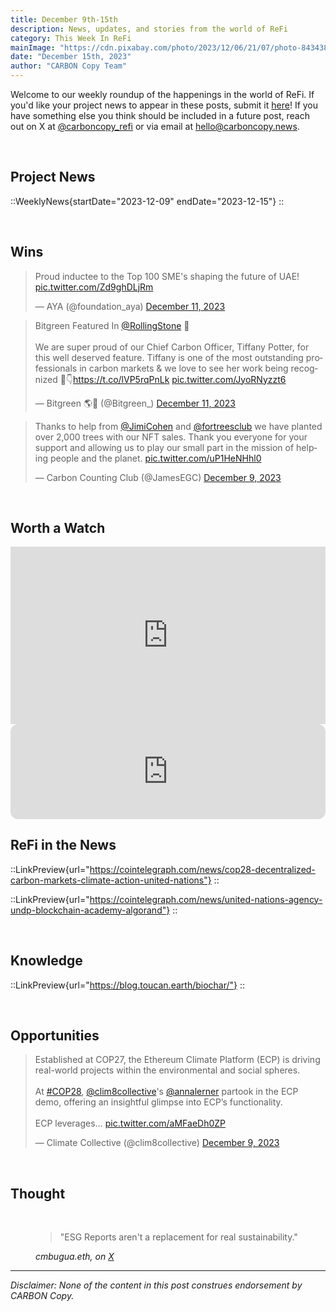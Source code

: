 ```yaml
---
title: December 9th-15th
description: News, updates, and stories from the world of ReFi
category: This Week In ReFi
mainImage: "https://cdn.pixabay.com/photo/2023/12/06/21/07/photo-8434386_1280.jpg"
date: "December 15th, 2023"
author: "CARBON Copy Team"
---
```


Welcome to our weekly roundup of the happenings in the world of ReFi. If you'd like your project news to appear in these posts, submit it [here](https://baserow.io/form/Bvg1VhbZvYjYDyylflMoYvqPA7Gogg1GDeTjzO8ku-o)! If you have something else you think should be included in a future post, reach out on X at [@carboncopy_refi](https://x.com/carboncopy_refi) or via email at hello@carboncopy.news.

<br>

## Project News

::WeeklyNews{startDate="2023-12-09" endDate="2023-12-15"}
::

<br>

## Wins

<blockquote class="twitter-tweet"><p lang="en" dir="ltr">Proud inductee to the Top 100 SME&#39;s shaping the future of UAE! <a href="https://t.co/Zd9ghDLjRm">pic.twitter.com/Zd9ghDLjRm</a></p>&mdash; AYA (@foundation_aya) <a href="https://twitter.com/foundation_aya/status/1734218365709803569?ref_src=twsrc%5Etfw">December 11, 2023</a></blockquote>

<blockquote class="twitter-tweet"><p lang="en" dir="ltr">Bitgreen Featured In <a href="https://twitter.com/RollingStone?ref_src=twsrc%5Etfw">@RollingStone</a> 🙌<br><br>We are super proud of our Chief Carbon Officer, Tiffany Potter, for this well deserved feature. Tiffany is one of the most outstanding professionals in carbon markets &amp; we love to see her work being recognized 🧵👇<a href="https://t.co/lVP5rqPnLk">https://t.co/lVP5rqPnLk</a> <a href="https://t.co/JyoRNyzzt6">pic.twitter.com/JyoRNyzzt6</a></p>&mdash; Bitgreen 🌎🌱 (@Bitgreen_) <a href="https://twitter.com/Bitgreen_/status/1734332673076654435?ref_src=twsrc%5Etfw">December 11, 2023</a></blockquote>

<blockquote class="twitter-tweet"><p lang="en" dir="ltr">Thanks to help from <a href="https://twitter.com/JimiCohen?ref_src=twsrc%5Etfw">@JimiCohen</a> and <a href="https://twitter.com/fortreesclub?ref_src=twsrc%5Etfw">@fortreesclub</a> we have planted over 2,000 trees with our NFT sales. Thank you everyone for your support and allowing us to play our small part in the mission of helping people and the planet. <a href="https://t.co/uP1HeNHhl0">pic.twitter.com/uP1HeNHhl0</a></p>&mdash; Carbon Counting Club (@JamesEGC) <a href="https://twitter.com/JamesEGC/status/1733313998005600689?ref_src=twsrc%5Etfw">December 9, 2023</a></blockquote>

<br>

## Worth a Watch

<iframe width="100%" style="aspect-ratio: 16/9" src="https://www.youtube.com/embed/C7dYUoL2lZY?si=B5AB3NAZACc8rak2" title="YouTube video player" frameborder="0" allow="accelerometer; autoplay; clipboard-write; encrypted-media; gyroscope; picture-in-picture; web-share" allowfullscreen></iframe>

<br>

<iframe style="border-radius:12px" src="https://open.spotify.com/embed/episode/7vZjofdFwPw0EG7yqOIRs6?utm_source=generator&theme=0" width="100%" height="152" frameBorder="0" allowfullscreen="" allow="autoplay; clipboard-write; encrypted-media; fullscreen; picture-in-picture" loading="lazy"></iframe>

<br>

## ReFi in the News

::LinkPreview{url="https://cointelegraph.com/news/cop28-decentralized-carbon-markets-climate-action-united-nations"}
::

::LinkPreview{url="https://cointelegraph.com/news/united-nations-agency-undp-blockchain-academy-algorand"}
::

<br>

## Knowledge

::LinkPreview{url="https://blog.toucan.earth/biochar/"}
::

<br>

## Opportunities

<blockquote class="twitter-tweet"><p lang="en" dir="ltr">Established at COP27, the Ethereum Climate Platform (ECP) is driving real-world projects within the environmental and social spheres.<br><br>At <a href="https://twitter.com/hashtag/COP28?src=hash&amp;ref_src=twsrc%5Etfw">#COP28</a>, <a href="https://twitter.com/clim8collective?ref_src=twsrc%5Etfw">@clim8collective</a>&#39;s <a href="https://twitter.com/annalerner?ref_src=twsrc%5Etfw">@annalerner</a> partook in the ECP demo, offering an insightful glimpse into ECP’s functionality.<br><br>ECP leverages… <a href="https://t.co/aMFaeDh0ZP">pic.twitter.com/aMFaeDh0ZP</a></p>&mdash; Climate Collective (@clim8collective) <a href="https://twitter.com/clim8collective/status/1733464525460971591?ref_src=twsrc%5Etfw">December 9, 2023</a></blockquote>

<br>

## Thought

<br>

<figure class="text-center mb-5">
  <blockquote class="blockquote">
    <span>"ESG Reports aren't a replacement for real sustainability."</span>
  </blockquote>
  <figcaption class="blockquote-footer">
    <cite title="cmbugua.eth">cmbugua.eth, on <a href="https://x.com/Ruskim/status/1735202058087612800?s=20" target="_blank">X</a></cite>
  </figcaption>
</figure>

***

*Disclaimer: None of the content in this post construes endorsement by CARBON Copy.*  
